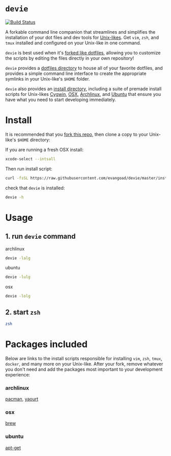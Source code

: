# `devie`

[![Build Status](https://travis-ci.org/evangoad/devie.svg?branch=master)](https://travis-ci.org/evangoad/devie)

A forkable command line companion that streamlines and simplifies the installation of your dot files and dev tools for [Unix-likes](https://en.wikipedia.org/wiki/Unix-like).  Get `vim`, `zsh`, and `tmux` installed and configured on your Unix-like in one command.

`devie` is best used when it's [forked like dotfiles](http://zachholman.com/2010/08/dotfiles-are-meant-to-be-forked/), allowing you to customize the scripts by editing the files directly in your own repository!

`devie` provides a [dotfiles directory](dotfiles/) to house all of your favorite dotfiles, and provides a simple command line interface to create the appropriate symlinks in your Unix-like's `$HOME` folder.  

`devie` also provides an  [install directory](install/), including a suite of premade install scripts for  Unix-likes [Cygwin](install/cygwin/), [OSX](install/osx/), [Archlinux](install/archlinux/), and [Ubuntu](install/ubuntu) that ensure you have what you need to start developing immediately.

# Install

It is recommended that you [fork this repo](https://help.github.com/articles/fork-a-repo/), then clone a copy to your Unix-like's `$HOME` directory:

If you are running a fresh OSX install:

```bash
xcode-select --intsall
```

Then run install script:

```bash
curl -fsSL https://raw.githubusercontent.com/evangoad/devie/master/install.sh | bash
```

check that `devie` is installed:

```bash
devie -h
```

# Usage


## 1. run `devie` command

archlinux 

```bash
devie -lalg 
```

ubuntu

```bash
devie -lulg
```

osx

```bash
devie -lolg
```

## 2. start `zsh`

```bash
zsh
```

# Packages included

Below are links to the install scripts responsible for installing `vim`, `zsh`, `tmux`, `docker`, and many more on your Unix-like.  After your fork, remove whatever you don't need and add the packages most important to your development experience:

### archlinux

[pacman](install/archlinux/pacman#L5), [yaourt](install/archlinux/yaourt#L5)

### osx

[brew](install/osx/brew#L6-L7)

### ubuntu

[apt-get](install/ubuntu/apt-get#L5)


